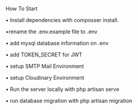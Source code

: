 How To Start

• Install dependencies with composser
install.

•rename the .env.example file to .env

• add mysql database information on .env

• add TOKEN_SECRET for JWT

• setup SMTP Mail Environment

• setup Cloudinary Environment

• Run the server locally with php artisan serve

• run database migration with php artisan migration
